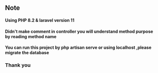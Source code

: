 
## Note

#### Using PHP 8.2 & laravel version 11
#### Didn't make comment in controller you will understand method purpose by reading method name 
#### You can run this project by php artisan serve or using localhost ,please migrate the database

### Thank you
